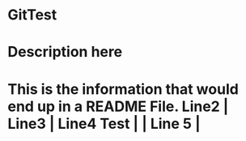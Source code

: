 # GitTest
Description here
========================================
This is the information that would end up in a README File.
Line2
| Line3 
|          Line4           Test        |
|     Line 5                           |
========================================
